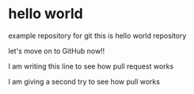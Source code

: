 # hello world
example repository for git
this is hello world repository

let's move on to GitHub now!!

I am writing this line to see how pull request works

I am giving a second try to see how pull works
